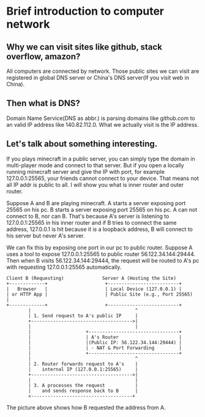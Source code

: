 # Brief introduction to computer network

## Why we can visit sites like github, stack overflow, amazon?
All computers are connected by network. Those public sites we can visit are registered in global DNS server or China's DNS server(If you visit web in China). 

## Then what is DNS?
Domain Name Service(DNS as abbr.) is parsing domains like github.com to an valid IP address like 140.82.112.0. What we actually visit is the IP address.

## Let's talk about something interesting.
If you plays minecraft in a public server, you can simply type the domain in multi-player mode and connect to that server. But if you open a locally running minecraft server and give the IP with port, for example 127.0.0.1:25565, your friends cannot connect to your device. That means not all IP addr is public to all. I will show you what is inner router and outer router.

Suppose A and B are playing minecraft. A starts a server exposing port 25565 on his pc. B starts a server exposing port 25565 on his pc. A can not connect to B, nor can B. That's because A's server is listening to 127.0.0.1:25565 in his inner router and if B tries to connect the same address, 127.0.0.1 is hit because it is a loopback address, B will connect to his server but never A's server.

We can fix this by exposing one port in our pc to public router. Suppose A uses a tool to expose 127.0.0.1:25565 to public router 56.122.34.144:29444. Then when B visits 56.122.34.144:29444, the request will be routed to A's pc with requesting 127.0.0.1:25565 automatically.

```
Client B (Requesting)              Server A (Hosting the Site)
+-------------+                     +--------------------------+
|   Browser   |                     | Local Device (127.0.0.1) |
| or HTTP App |                     | Public Site (e.g., Port 25565)  |
+-------------+                     +--------------------------+
        |                                      ^
        | 1. Send request to A's public IP     |
        +------------------------------------->|
        |                                      |
        |                    +---------------------------------+
        |                    | A's Router                      |
        |                    |(Public IP: 56.122.34.144:29444) |
        |                    | - NAT & Port Forwarding         |
        |                    +---------------------------------+
        |                                      ^
        | 2. Router forwards request to A's    |
        |    internal IP (127.0.0.1:25565)     |
        +------------------------------------->|
        |                                      |
        | 3. A processes the request           |
        |    and sends response back to B      |
        <-------------------------------------+

```

The picture above shows how B requested the address from A.